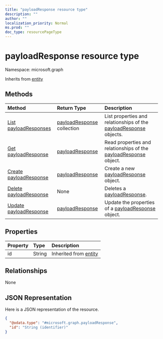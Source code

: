 ```yaml
---
title: "payloadResponse resource type"
description: ""
author: ""
localization_priority: Normal
ms.prod: ""
doc_type: resourcePageType
---
```


# payloadResponse resource type


Namespace: microsoft.graph




Inherits from [entity](../resources/entity.md)

## Methods
|Method|Return Type|Description|
|:---|:---|:---|
|[List payloadResponses](../api/payloadresponse-list.md)|[payloadResponse](../resources/payloadresponse.md) collection|List properties and relationships of the [payloadResponse](../resources/payloadresponse.md) objects.|
|[Get payloadResponse](../api/payloadresponse-get.md)|[payloadResponse](../resources/payloadresponse.md)|Read properties and relationships of the [payloadResponse](../resources/payloadresponse.md) object.|
|[Create payloadResponse](../api/payloadresponse-post-payloadresponse.md)|[payloadResponse](../resources/payloadresponse.md)|Create a new [payloadResponse](../resources/payloadresponse.md) object.|
|[Delete payloadResponse](../api/payloadresponse-delete.md)|None|Deletes a [payloadResponse](../resources/payloadresponse.md).|
|[Update payloadResponse](../api/payloadresponse-update.md)|[payloadResponse](../resources/payloadresponse.md)|Update the properties of a [payloadResponse](../resources/payloadresponse.md) object.|

## Properties
|Property|Type|Description|
|:---|:---|:---|
|id|String| Inherited from [entity](../resources/entity.md)|

## Relationships
None

## JSON Representation
Here is a JSON representation of the resource.
<!-- {
  "blockType": "resource",
  "keyProperty": "id",
  "@odata.type": "microsoft.graph.payloadResponse",
  "baseType": "microsoft.graph.entity",
  "openType": true
}
-->
``` json
{
  "@odata.type": "#microsoft.graph.payloadResponse",
  "id": "String (identifier)"
}
```

